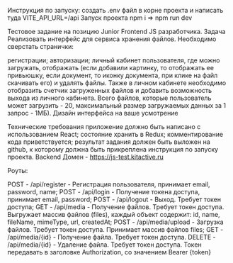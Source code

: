 Инструкция по запуску: создать .env файл в корне проекта и написать туда VITE_API_URL=/api
Запуск проекта npm i => npm run dev

Тестовое задание на позицию Junior Frontend JS разработчика.
Задача
Реализовать интерфейс для сервиса хранения файлов. Необходимо сверстать странички:

регистрации;
авторизации;
личный кабинет пользователя, где можно загружать, отображать (если добавили картинку, то отображать ее привьюшку, если документ, то иконку документа, при клике на файл скачивать его) и удалять файлы. Также в личном кабинете необходимо отобразить счетчик загруженных файлов и добавить возможность выхода из личного кабинета. Всего файлов, которые пользователь может загрузить - 20, максимальный размер загружаемых данных за 1 запрос - 1MБ).
Дизайн интерфейса на ваше усмотрение

Технические требования
приложение должно быть написано с использованием React;
состояние хранить в Redux;
комментирование кода приветствуется;
результат задания должен быть выложен на github, к которому должна быть прикреплена инструкция по запуску проекта.
Backend
Домен - https://js-test.kitactive.ru

Роуты:

POST - /api/register - Регистрация пользователя, принимает email, password, name;
POST - /api/login - Получение токена доступа, принимает email, password;
POST - /api/logout - Выход. Требует токен доступа;
GET - /api/media - Получение файлов. Требует токен доступа. Выгружает массив файлов (files), каждый объект содержит: id, name, fileName, mimeType, url, createdAt;
POST - /api/media/upload - Загрузка файлов. Требует токен доступа. Принимает массив файлов files;
GET - /api/media/{id} - Получение файла. Требует токен доступа.
DELETE - /api/media/{id} - Удаление файла. Требует токен доступа.
Токен передавать в заголовке Authorization, со значением Bearer {token}
